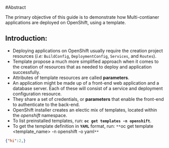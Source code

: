 #Abstract

The primary objective of this guide is to demonstrate how Multi-contianer applications are deployed on OpenShift, using a template.



## Introduction:
- Deploying applications on OpenShift usually require the creation project resources (*i.e:* `BuildConfig`, `DeploymentConfig`, `Services`, and `Routes`).
- Template propose a much more simplified approach when it comes to the creation of resources that as needed to deploy and application successfully.
- Attributes of template resources are called **parameters**.
- An application might be made up of a front-end web application and a database server. Each of these will consist of a service and deployment configuration resource.
- They share a set of credentials, or **parameters** that enable the front-end to authenticate to the back-end.
- OpenShift installer creates an electic mix of templates, located within the *openshift* namespace.
- To list preinstalled templates, run: **`oc get templates -n openshift`**.
- To get the template definition in **`YAML`** format, run: `**`oc get template <template_name> -n openshift -o yaml`**` 


```json
{"hi":2,}
```